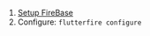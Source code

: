 

1. [Setup FireBase](https://firebase.google.com/docs/flutter/setup)
2. Configure: `flutterfire configure`
